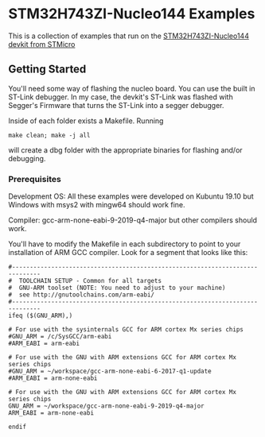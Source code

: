 # STM32H743ZI-Nucleo144 Examples

This is a collection of examples that run on the [STM32H743ZI-Nucleo144 devkit from STMicro](https://www.st.com/en/evaluation-tools/nucleo-h743zi.html)

## Getting Started

You'll need some way of flashing the nucleo board. You can use the built in ST-Link debugger. In my case, the devkit's ST-Link was flashed with Segger's Firmware that turns the ST-Link into a segger debugger.

Inside of each folder exists a Makefile. Running 

```
make clean; make -j all
```

will create a dbg folder with the appropriate binaries for flashing and/or debugging.

### Prerequisites

Development OS: All these examples were developed on Kubuntu 19.10 but Windows with msys2 with mingw64 should work fine. 

Compiler: gcc-arm-none-eabi-9-2019-q4-major but other compilers should work.

You'll have to modify the Makefile in each subdirectory to point to your installation of ARM GCC compiler. Look for a segment that looks like this:

```
#------------------------------------------------------------------------------
#  TOOLCHAIN SETUP - Common for all targets
#  GNU-ARM toolset (NOTE: You need to adjust to your machine)
#  see http://gnutoolchains.com/arm-eabi/
#------------------------------------------------------------------------------
ifeq ($(GNU_ARM),)

# For use with the sysinternals GCC for ARM cortex Mx series chips 
#GNU_ARM = /c/SysGCC/arm-eabi
#ARM_EABI = arm-eabi

# For use with the GNU with ARM extensions GCC for ARM cortex Mx series chips
#GNU_ARM = ~/workspace/gcc-arm-none-eabi-6-2017-q1-update
#ARM_EABI = arm-none-eabi

# For use with the GNU with ARM extensions GCC for ARM cortex Mx series chips
GNU_ARM = ~/workspace/gcc-arm-none-eabi-9-2019-q4-major
ARM_EABI = arm-none-eabi

endif
```

